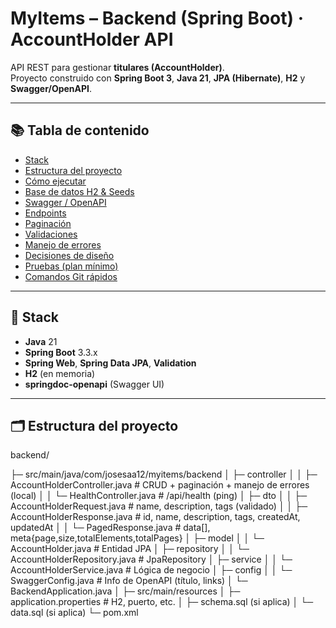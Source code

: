 # MyItems – Backend (Spring Boot) · AccountHolder API

API REST para gestionar **titulares (AccountHolder)**.  
Proyecto construido con **Spring Boot 3**, **Java 21**, **JPA (Hibernate)**, **H2** y **Swagger/OpenAPI**.

---

## 📚 Tabla de contenido
- [Stack](#-stack)
- [Estructura del proyecto](#-estructura-del-proyecto)
- [Cómo ejecutar](#-cómo-ejecutar)
- [Base de datos H2 & Seeds](#-base-de-datos-h2--seeds)
- [Swagger / OpenAPI](#-swagger--openapi)
- [Endpoints](#-endpoints)
- [Paginación](#-paginación)
- [Validaciones](#-validaciones)
- [Manejo de errores](#-manejo-de-errores)
- [Decisiones de diseño](#-decisiones-de-diseño)
- [Pruebas (plan mínimo)](#-pruebas-plan-mínimo)
- [Comandos Git rápidos](#-comandos-git-rápidos)

---

## 🧰 Stack
- **Java** 21
- **Spring Boot** 3.3.x
- **Spring Web**, **Spring Data JPA**, **Validation**
- **H2** (en memoria)
- **springdoc-openapi** (Swagger UI)

---

## 🗂 Estructura del proyecto
backend/

├─ src/main/java/com/josesaa12/myitems/backend
│ ├─ controller
│ │ ├─ AccountHolderController.java # CRUD + paginación + manejo de errores (local)
│ │ └─ HealthController.java # /api/health (ping)
│ ├─ dto
│ │ ├─ AccountHolderRequest.java # name, description, tags (validado)
│ │ ├─ AccountHolderResponse.java # id, name, description, tags, createdAt, updatedAt
│ │ └─ PagedResponse.java # data[], meta{page,size,totalElements,totalPages}
│ ├─ model
│ │ └─ AccountHolder.java # Entidad JPA
│ ├─ repository
│ │ └─ AccountHolderRepository.java # JpaRepository
│ ├─ service
│ │ └─ AccountHolderService.java # Lógica de negocio
│ ├─ config
│ │ └─ SwaggerConfig.java # Info de OpenAPI (título, links)
│ └─ BackendApplication.java
│
├─ src/main/resources
│ ├─ application.properties # H2, puerto, etc.
│ ├─ schema.sql (si aplica)
│ └─ data.sql (si aplica)
└─ pom.xml